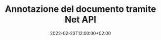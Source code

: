 ---
############################# Static ############################
layout: "product"
date: 2022-02-23T12:00:00+02:00
draft: false

product: "Annotation"
product_tag: "annotation"
platform: "Net"
platform_tag: "net"

############################# Head ############################
head_title: "Net Document Annotation API | Visualizza e annota le immagini PPTX PDF Word Excel"
head_description: "Net API di annotazione del documento. Visualizza, contrassegna, commenta e annota PDF Word DOCX, Excel XLSX, PPTX, EML EMLX, VSS VSD, OTP, CAD e formati di file immagine."

############################# Header ##########################
title: "Annotazione del documento tramite Net API"
description: "Crea applicazioni di rete con funzionalità per visualizzare e annotare PDF, HTML, MS Office e altri formati di documenti senza installare alcun software esterno."
button:
    enable: true
    icon: "fas fa-arrow-down"
    label: "Scarica la prova gratuita"
    link: "https://downloads.groupdocs.com/annotation/net"

############################# SubMenu #########################
submenu:
    enable: true
    
    left:
        img_alt: "GroupDocs.Annotation for Net"
        image: "https://www.groupdocs.cloud/templates/groupdocs/images/product-logos/groupdocs-annotation-net.png"
        product: "GroupDocs.Annotation"
        platform: "Net"

    middle:
        button:
            # button loop
            - link: "#features"
              text: "Caratteristiche"

            # button loop
            - link: "https://products.groupdocs.app/annotation"
              text: "Dimostrazioni dal vivo"

            # button loop
            - link: "https://purchase.groupdocs.com/pricing/annotation/net"
              text: "Prezzi"

    right:
        link_download: "https://downloads.groupdocs.com/annotation"
        link_learn: "https://docs.groupdocs.com/annotation/net/"
        link_buy: "https://purchase.groupdocs.com"

############################# Overview ############################
overview:
    enable: true
    content: |
      GroupDocs.Annotation Net API è un prodotto che ti consente di lavorare con le annotazioni nei documenti su diverse piattaforme e sistemi operativi, come Android, MacOS, Linux, Windows. GroupDocs.Annotation fornisce una libreria con API semplici che offrono molti vantaggi: ad esempio, se è necessario mantenere i dati riservati o scegliere quanta potenza è necessaria per lavorare con la libreria, o modificare parzialmente il lavoro con le annotazioni, la libreria è molto leggero e flessibile.

      GroupDocs.Annotation per Net API consente di lavorare con diversi tipi di annotazioni, tra cui: testo, polilinea, area, sottolineatura, punto, filigrana, freccia, ellisse, sostituzione del testo, distanza, campo di testo, redazione delle risorse ecc. E supporta la maggior parte formati di documenti popolari come: PDF, HTML, Microsoft Office Word, fogli di calcolo Excel, presentazioni PowerPoint, Visio, e-mail di Outlook, immagini, metafile, disegni CAD e vari altri formati. L'API offre la possibilità di ottenere miniature delle pagine del documento e supporta l'importazione e l'esportazione di annotazioni da e verso file PDF.

      Utilizzando la libreria, puoi aggiungere, modificare, estrarre ed eliminare annotazioni dai documenti, ruotare i documenti, cambiare la soluzione delle miniature e questo non è un elenco completo di tutte le possibilità. Offre inoltre un set completo di oggetti dati per personalizzare le proprietà delle annotazioni in base alle proprie esigenze all'interno di tutti i formati di documenti supportati.

      Lavorare con l'API GroupDocs.Annotation per Net è molto semplice e consiste in pochi passaggi di base. All'inizio devi impostare una licenza, quindi selezionare il file con cui vuoi lavorare, quindi manipolare in qualche modo con le annotazioni del documento (cancella/modifica/estrai/cancella) e salva il risultato. Per ulteriori informazioni, consultare la documentazione del prodotto o il nostro set di esempi.
      
      GroupDocs.Annotation viene regolarmente aggiornato e fornisce supporto ai suoi clienti, sei sempre il benvenuto a farci domande o inviare le tue idee o parlarci delle tue esigenze per qualcosa di nuovo e lo implementeremo volentieri nelle nostre nuove versioni.
    tabs:
      enable: true
      
      ## TAB ONE ##
      tab_one:
        description: |
          Di seguito è riportata una panoramica di GroupDocs.Annotation per Net:
      
        right:
          enable: true
          icon: "fab fa-html5"
          title:  Panoramica
          content: |
            * Aggiungi annotazioni
            * Esporta annotazioni 
            * Importa annotazioni
            * Commenti basati sulla risposta
            * Compatibilità delle annotazioni
      
      ## TAB TWO ##
      tab_two:
        description: |
          GroupDocs.Annotation for Net supporta tutti i [formati di file documento] più diffusi (https://docs.groupdocs.com/annotation/Net/supported-document-formats/) tra cui: Microsoft Office, PDF, immagini e molti altri.

        left:
          enable: true
          table:
            # table loop
            - title: "Microsoft Office Formats"
              content: |
                * **Word**: [DOC](/annotation/net/doc/), [DOCX](/annotation/net/docx/), [DOCM](/annotation/net/docm/), [DOT](/annotation/net/dot/), [DOTX](/annotation/net/dotx/), [RTF](/annotation/net/rtf/)
                * **Excel**: [XLS](/annotation/net/xls/), [XLSX](/annotation/net/xlsx/), [XLSB](/annotation/net/xlsb/), [XLSM](/annotation/net/xlsm/)
                * **PowerPoint**: [PPT](/annotation/net/ppt/), [PPTX](/annotation/net/pptx/), [PPS](/annotation/net/pps/), [PPSX](/annotation/net/ppsx/), [POTM](/annotation/net/potm/), [POTX](/annotation/net/potx/), [PPSM](/annotation/net/ppsm/), [PPTM](/annotation/net/pptm/), [WMF](/annotation/net/wmf/), [EMF](/annotation/net/emf/)
                * **Outlook**: [EML](/annotation/net/eml/), [EMLX](/annotation/net/emlx/), [MSG](/annotation/net/msg/)
                * **Visio**: [VSS](/annotation/net/vss/), [VST](/annotation/net/vst/), [VSD](/annotation/net/vsd/), [VSDX](/annotation/net/vsdx/), [VSX](/annotation/net/vsx/)

        right:
          enable: true
          table:
            # table loop
            - title: "Other Formats"
              content: |
                * **Portable**: [PDF](/annotation/net/pdf/) (PDF/A-1a, PDF/A-1b, PDF/A-2a)
                * **OpenDocument**: [ODT](/annotation/net/odt/), [ODS](/annotation/net/ods/), [ODP](/annotation/net/odp/)
                * **Images**: [BMP](/annotation/net/bmp/), [JPG](/annotation/net/jpg/), [JPEG](/annotation/net/jpeg/), [TIFF](/annotation/net/tiff/), [TIF](/annotation/net/tif/), [PNG](/annotation/net/png/), [GIF](/annotation/net/gif/), [DCM](/annotation/net/dcm/), [DICOM](/annotation/net/dicom/)
                * **AutoCAD**: [DWG](/annotation/net/dwg/), [DXF](/annotation/net/dxf/), [CAD](/annotation/net/cad/)
                * **Other**: [HTM](/annotation/net/htm/), [HTML](/annotation/net/html/), [CSV](/annotation/net/csv/), [DJVU](/annotation/net/djvu/), [OTP](/annotation/net/otp/), [OTT](/annotation/net/ott/)

      ## TAB THREE ##
      tab_three:
        description: |
          GroupDocs.Annotation for Net supporta i seguenti sistemi operativi, framework e gestori di pacchetti:
        
        left:
          enable: true
          table:
            # table loop
            - icon: "fab fa-windows"
              title:  Sistemi operativi
              content: |
                * Windows Desktop (x86 & x64)
                * Windows Server (x86 & x64)
                * Windows Azure
                * Linux
                * MacOS

            # table loop
            - icon: "fas fa-code"
              title:  Framework supportati
              content: |
                * .NET Standard 2.0
                * .NET Framework 2.0 or higher
                * .NET Core 2.0 or higher
                * Mono Framework 1.2 or higher

        right:
          enable: true
          table:
            # table loop
            - icon: "fas fa-box"
              title:  Gestore dei pacchetti
              content: |
                * NuGet
            
            # table loop
            - icon: "fas fa-tools"
              title:  Ambienti di sviluppo
              content: |
                * Microsoft Visual Studio
                * Xamarin.Android
                * Xamarin.IOS
                * Xamarin.Mac
                * MonoDevelop

############################# Features ############################
features:
    enable: true
    title: GroupDocs.Annotation per le funzionalità di rete

    feature:
      # feature loop
      - icon: "fas fa-copy"
        link: "https://docs.groupdocs.com/annotation/net/basic-usage/"
        content: Aggiungi, modifica e rimuovi annotazioni e risposte

      # feature loop
      - icon: "fas fa-eye"
        link: "https://docs.groupdocs.com/annotation/net/export-annotations/"
        content: Esporta annotazioni nel documento

      # feature loop
      - icon: "fas fa-bolt"
        link: "https://docs.groupdocs.com/annotation/net/evaluation-limitations-and-licensing-of-groupdocs-annotation/"
        content: Licenza a consumo - fatturazione controllata pagando in base all'utilizzo dell'API
      
      # feature loop
      - icon: "fas fa-code"
        link: "https://docs.groupdocs.com/annotation/net/extract-annotations-from-document/"
        content: Chiamata a funzione singola per recuperare tutte le annotazioni di un documento

      # feature loop
      - icon: "fas fa-cloud"
        link: "https://docs.groupdocs.com/annotation/net/add-point-annotation/"
        content: Assegna valore all'annotazione del punto o sposta il valore del punto esistente

      # feature loop
      - icon: "fas fa-remove-format"
        link: "https://docs.groupdocs.com/annotation/net/add-link-annotation/"
        content: Aggiungi annotazioni di collegamento a diapositive PDF, Word e PowerPoint

      # feature loop
      - icon: "fas fa-comment-slash"
        link: "https://docs.groupdocs.com/annotation/net/basic-usage/"
        content: Imposta il colore di sfondo di un'annotazione o rimuovi tutte le annotazioni dal documento

      # feature loop
      - icon: "fas fa-border-all"
        link: "https://docs.groupdocs.com/annotation/net/generate-document-pages-preview/"
        content: Annota i file PDF con precisione - ottieni la rappresentazione dell'immagine del documento PDF e le anteprime delle pagine della cache

      # feature loop
      - icon: "fas fa-wrench"
        link: "https://docs.groupdocs.com/annotation/net/import-annotations/"
        content: Ottieni le coordinate del testo dell'annotazione del testo nella rappresentazione dell'immagine del documento

      # feature loop
      - icon: "fas fa-columns"
        link: "https://docs.groupdocs.com/annotation/net/add-area-annotation/"
        content: Collega i commenti degli utenti all'annotazione dell'area e supporta i commenti nidificati

      # feature loop
      - icon: "fas fa-file-word"
        link: "https://docs.groupdocs.com/annotation/net/add-arrow-annotation/"
        content: Usa l'annotazione freccia per puntare a un contenuto particolare

      # feature loop
      - icon: "fas fa-envelope"
        link: "https://docs.groupdocs.com/annotation/net/add-distance-annotation/"
        content: Usa l'annotazione della distanza per disegnare una linea che rappresenta la distanza tra gli oggetti

      # feature loop
      - icon: "fas fa-print"
        link: "https://docs.groupdocs.com/annotation/net/add-point-annotation/"
        content: Annotazione basata su punti che quando si fa clic apre la finestra per aggiungere commenti

      # feature loop
      - icon: "fas fa-file-archive"
        link: "https://docs.groupdocs.com/annotation/net/add-polyline-annotation/"
        content: Creare una sequenza connessa di segmenti di linea creata come annotazione polilinea

      # feature loop
      - icon: "fas fa-lock"
        link: "https://docs.groupdocs.com/annotation/net/add-ellipse-annotation/"
        content: Crea segmenti di linea retta, segmenti di arco o una combinazione di entrambi

      # feature loop
      - icon: "fas fa-file-code"
        link: "https://docs.groupdocs.com/annotation/net/add-area-annotation/"
        content: Contrassegna le aree del documento proposte per la redazione
      
      # feature loop
      - icon: "fas fa-fill-drip"
        link: "https://docs.groupdocs.com/annotation/net/add-image-annotation/"
        content: Aggiungi annotazioni immagine a PDF, diagrammi, Word, Excel, presentazioni e immagini

      # feature loop
      - icon: "fas fa-file-excel"
        link: "https://docs.groupdocs.com/annotation/net/add-annotation-to-the-document/"
        content: Aggiungi campo di testo e timbro basato su testo o filigrana nel documento

      # feature loop
      - icon: "fas fa-heading"
        link: "https://docs.groupdocs.com/annotation/net/add-annotation-to-the-document/"
        content: Barrare, sottolineare o sostituire un testo particolare in un documento

      # feature loop
      - icon: "fas fa-project-diagram"
        link: "https://docs.groupdocs.com/annotation/net/update-annotations/"
        content: Ridimensiona l'annotazione assegnando nuovi parametri di altezza e larghezza

      # feature loop
      - icon: "fas fa-cube"
        link: "https://docs.groupdocs.com/annotation/net/generate-document-pages-preview/"
        content: Ottieni miniature delle pagine del documento. Gestisci una varietà di documenti annotati per immagini e diagrammi

      # feature loop
      - icon: "fab fa-uncharted"
        link: "https://docs.groupdocs.com/annotation/net/export-annotations/"
        content: Esporta annotazioni in e lavora con file TIFF multipagina
  
      # feature loop
      - icon: "fab fa-uncharted"
        link: "https://docs.groupdocs.com/annotation/net/add-watermark-annotation/"
        content: Regola l'allineamento verticale e orizzontale per l'annotazione filigrana
  
      # feature loop
      - icon: "fab fa-uncharted"
        link: "https://docs.groupdocs.com/annotation/net/add-text-field-annotation/"
        content: Aggiungi l'allineamento orizzontale del testo per il campo di testo

      # feature loop
      - icon: "fab fa-uncharted"
        link: "https://docs.groupdocs.com/annotation/net/document-text-info/"
        content: Ottieni informazioni sulle righe di testo del documento (testo, larghezza, altezza, rientri)

    more_feature:
      # more_feature_loop
      - title: Supporto per più tipi di annotazione
        content: |
          GroupDocs.Annotation per .NET consente di lavorare con vari tipi di annotazioni. Ciò offre libertà e facilità di comunicazione durante la collaborazione con il tuo team sulle attività. È possibile utilizzare annotazioni, ad esempio annotazioni di aree (contrassegnare un'area come rettangolo e aggiungervi note), annotazioni di punti (attaccare commenti in qualsiasi punto del documento), annotazioni di testo (aggiungere commenti al testo selezionato), annotazioni barrate/sottolineate ( applicato a un paragrafo), annotazione polilinea (disegna forme e linee a mano libera), annotazione freccia (puntatore a freccia con commenti allegati), annotazione ellisse (visualizza testo all'interno dell'ellisse), annotazione distanza (disegna una linea che rappresenta la distanza tra gli oggetti), collegamento annotazione (aggiungi collegamenti Web ai formati di documento supportati) e annotazione filigrana (è possibile aggiungere un timbro di testo o una filigrana nel documento).

          ```cs
          // Initialize list of AnnotationInfo
          List<AnnotationInfo> annotations = new List<AnnotationInfo>();
          // Initialize text annotation
          AnnotationInfo textAnnotation = new AnnotationInfo
          {
            Box = new Rectangle((float)265.44, (float)153.86, 206, 36), Type = AnnotationType.Text 
          };
          // Add annotation to list
          annotations.Add(textAnnotation);
          // Get input file stream
          Stream inputFile = new FileStream("D:/input.pdf", FileMode.Open, File
          .ReadWrite);
          // Export annotation and save output file
          CommonUtilities.SaveOutputDocument(inputFile, annotations, DocumentType.Pdf);
          ```

############################# Support ############################
support:
    enable: true

############################# Solutions ############################
solutions:
    enable: true
    title: GroupDocs.Annotation offre API per la visualizzazione di documenti per altri ambienti di sviluppo diffusi

    solution:
        # solution loop
        - img_alt: "GroupDocs.Annotation for Java"
          image: "https://www.groupdocs.cloud/templates/groupdocs/images/product-logos/groupdocs-annotation-java.png"
          product: "GroupDocs.Annotation"
          platform: "Java"
          link: "/annotation/java/"

############################# Back to top ###############################
back_to_top:
  enable: true
---